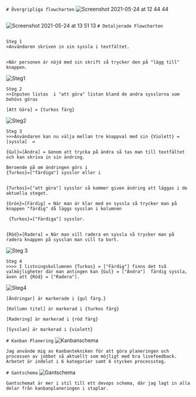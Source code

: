 `# Övergripliga flowcharten`
![Screenshot 2021-05-24 at 12 44 44](https://user-images.githubusercontent.com/69000233/119343073-3c6fac80-bc96-11eb-8539-693935d6cdf9.png)
``````
```````
![Screenshot 2021-05-24 at 13 51 13](https://user-images.githubusercontent.com/69000233/119343806-3a5a1d80-bc97-11eb-9279-bf6eb341c18c.png)
`# Detaljerade Flowcharten`

````

Steg 1
>Användaren skriven in sin syssla i textfältet.


>När personen är nöjd med sin skrift så trycker den på "lägg till" knappen. 
````

![Steg1](https://user-images.githubusercontent.com/69000233/119342618-a471c300-bc95-11eb-9bcb-8bbaccedebf4.png)
````
Steg 2
>>Inputen listas  i "att göra" listan bland de andra sysslorna som behövs göras

[Att Göra] = {turkos färg}
````
![Steg2](https://user-images.githubusercontent.com/69000233/119342661-b0f61b80-bc95-11eb-87e2-6f4f26da56a3.png)
````
Steg 3
>>>Användaren kan nu välja mellan tre knappval med sin {Violett} = [syssla]  = 

{Gul}=[Ändra] = Genom att trycka på ändra så tas man till textfältet och kan skriva in sin ändring. 

Beroende på om ändringen görs i 
{Turkos}=["färdiga"] sysslor eller i 


{Turkos}=["att göra"] sysslor så kommer given ändring att läggas i de aktuella steget. 

{Grön}=[Färdig] = När man är klar med en syssla så trycker man på knappen "färdig" då läggs sysslan i kolumnen 

 {Turkos}=["Färdiga"] sysslor. 

 
{Röd}=[Radera] = När man vill radera en syssla så trycker man på radera knappen på sysslan man vill ta bort. 
````
![Steg 3](https://user-images.githubusercontent.com/69000233/119342700-bc494700-bc95-11eb-83fe-f962e1fde987.png)

````
Steg 4
>>>> I listningskollumnen {Turkos} = ["Färdig"] finns det två valmöjligheter där man antingen kan {Gul} = ["Ändra"]  färdig syssla, även att {Röd} = ["Radera"].
````
![Steg4](https://user-images.githubusercontent.com/69000233/119342737-cc612680-bc95-11eb-9538-85f154e9a3f7.png)
````
[Ändringar] är markerade i {gul färg.} 

[Kollumn titel] är markerad i {turkos färg}

[Radering] är markerad i {röd färg} 

[Sysslan] är markerad i {violett} 
````
`# Kanban Planering`
![Kanbanschema](https://user-images.githubusercontent.com/69000233/119345469-37602c80-bc99-11eb-8af0-c0cc534bcac2.png)
`````
Jag använde mig av Kanbantekniken för att göra planeringen och processen av jobbet så aktuellt som möjligt med bra livefeedback.
Arbetet är indelat i 6 kategorier samt 6 stycken processsteg. 
`````
`# Gantschema`
![Gantschema](https://user-images.githubusercontent.com/69000233/119345965-ddac3200-bc99-11eb-870c-01955b84aedc.png)

`````
Gantschemat är mer i stil till ett devops schema, där jag lagt in alla delar från kanbanplaneringen i staplar. 
`````

